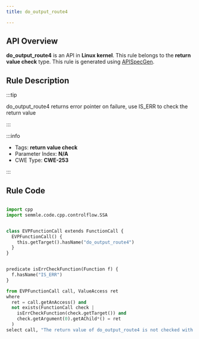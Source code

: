 ```yaml
---
title: do_output_route4

---
```



## API Overview
**do_output_route4** is an API in **Linux kernel**. This rule belongs to the **return value check** type. This rule is generated using [APISpecGen](../../tools/APISpecGen).
## Rule Description

:::tip

do_output_route4 returns error pointer on failure, use IS_ERR to check the return value

:::

:::info

- Tags: **return value check**
- Parameter Index: **N/A**
- CWE Type: **CWE-253**

:::

## Rule Code
```python

import cpp
import semmle.code.cpp.controlflow.SSA


class EVPFunctionCall extends FunctionCall {
  EVPFunctionCall() {
    this.getTarget().hasName("do_output_route4")
  }
}


predicate isErrCheckFunction(Function f) {
  f.hasName("IS_ERR") 
}

from EVPFunctionCall call, ValueAccess ret
where
  ret = call.getAnAccess() and
  not exists(FunctionCall check |
    isErrCheckFunction(check.getTarget()) and
    check.getArgument(0).getAChild*() = ret
  )
select call, "The return value of do_output_route4 is not checked with IS_ERR."
    
```